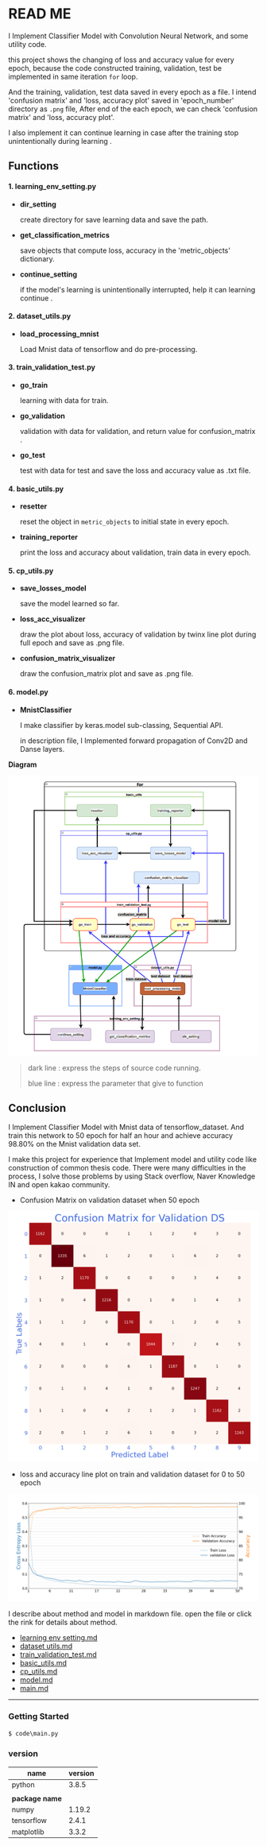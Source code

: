 # READ ME

I Implement Classifier Model with Convolution Neural Network, and some utility code. 

this project shows the changing of loss and accuracy value for every epoch, because the code constructed training, validation, test be implemented in same iteration `for` loop.  

And the training, validation, test data saved in every epoch as a file. I intend  'confusion matrix' and  'loss, accuracy plot'  saved in 'epoch_number' directory as `.png` file, After end of the each epoch, we can check 'confusion matrix' and  'loss, accuracy plot'. 

I also implement it can continue learning in case after the training stop unintentionally during learning .





## Functions

#### 1. learning_env_setting.py

- **dir_setting**

  create directory for save learning data and save the path.

- **get_classification_metrics**

  save objects that compute loss, accuracy in the 'metric_objects' dictionary.

- **continue_setting**

  if the model's learning is unintentionally interrupted, help it can learning continue .

  

#### 2. dataset_utils.py

- **load_processing_mnist**

  Load Mnist data of tensorflow and do pre-processing.



#### 3. train_validation_test.py

- **go_train**

  learning with data for train.

- **go_validation**

  validation with data for validation, and return value for confusion_matrix .

- **go_test**

  test with data for test and save the loss and accuracy value as .txt file.

  

#### 4. basic_utils.py

- **resetter**

  reset the object in `metric_objects` to initial state in every epoch.

- **training_reporter**

  print the loss and accuracy about validation, train data in every epoch.

  

#### 5. cp_utils.py

- **save_losses_model**

  save the model learned so far.

- **loss_acc_visualizer**

  draw the plot about loss, accuracy of validation by twinx line plot during full epoch and save as .png file.

- **confusion_matrix_visualizer**

  draw the confusion_matrix plot and save as .png file.




#### 6. model.py

- **MnistClassifier**

  I make classifier by keras.model sub-classing, Sequential API.

  in description file, I Implemented forward propagation of Conv2D and Danse layers.



**Diagram**

![](https://github.com/HibernationNo1/project_Mnist_Classifier/blob/master/image/active%20diagram.png?raw=true)

> dark line : express the steps of source code running.
>
> blue line : express the parameter that give to function



## Conclusion

I Implement Classifier Model with Mnist data of tensorflow_dataset. And train this network to 50 epoch for half an hour and achieve accuracy 98.80% on the Mnist validation data set.

I make this project for experience that Implement model and utility code like construction of common thesis code. There were many difficulties in the process, I solve those problems by using Stack overflow, Naver Knowledge IN and open kakao community.



- Confusion Matrix on validation dataset when 50 epoch 



![](https://github.com/HibernationNo1/project_Mnist_Classifier/blob/master/image/Confustion_matrix_visualization.png?raw=true)

- loss and accuracy line plot on train and validation dataset for 0 to 50 epoch

![](https://github.com/HibernationNo1/project_Mnist_Classifier/blob/master/image/Losses_accs_visualization.png?raw=true)



I describe about method and model in markdown file.  open the file or click the rink for details about method.

- [learning env setting.md](https://github.com/HibernationNo1/project_Mnist_Classifier/blob/master/method_description/learning%20env%20setting.md)
- [dataset utils.md](https://github.com/HibernationNo1/project_Mnist_Classifier/blob/master/method_description/dataset%20utils.md)
- [train_validation_test.md](https://github.com/HibernationNo1/project_Mnist_Classifier/blob/master/method_description/train_validation_test.md)
- [basic_utils.md](https://github.com/HibernationNo1/project_Mnist_Classifier/blob/master/method_description/basic_utils.md)
- [cp_utils.md](https://github.com/HibernationNo1/project_Mnist_Classifier/blob/master/method_description/cp_utils.md)
- [model.md](https://github.com/HibernationNo1/project_Mnist_Classifier/blob/master/method_description/Model.md)
- [main.md](https://github.com/HibernationNo1/project_Mnist_Classifier/blob/master/method_description/main.md)



---



### Getting Started

```
$ code\main.py
```



### version

| name             | version |
| ---------------- | ------- |
| python           | 3.8.5   |
|                  |         |
| **package name** |         |
| numpy            | 1.19.2  |
| tensorflow       | 2.4.1   |
| matplotlib       | 3.3.2   |

